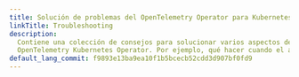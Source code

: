 ```yaml
---
title: Solución de problemas del OpenTelemetry Operator para Kubernetes
linkTitle: Troubleshooting
description:
  Contiene una colección de consejos para solucionar varios aspectos del
  OpenTelemetry Kubernetes Operator. Por ejemplo, qué hacer cuando el asignador de objetivos no logra descubrir objetivos de scraping.
default_lang_commit: f9893e13ba9ea10f1b5bcecb52cdd3d907bf0fd9
---
```

